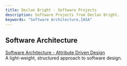 ```yaml
---
title: Declan Bright - Software Projects
description: Software Projects from Declan Bright.
keywords: "Software Architecture,IASA"
---
```


## Software Architecture

[Software Architecture - Attribute Driven Design](/software-architecture-attribute-driven-design/) \
A light-weight, structured approach to software design.